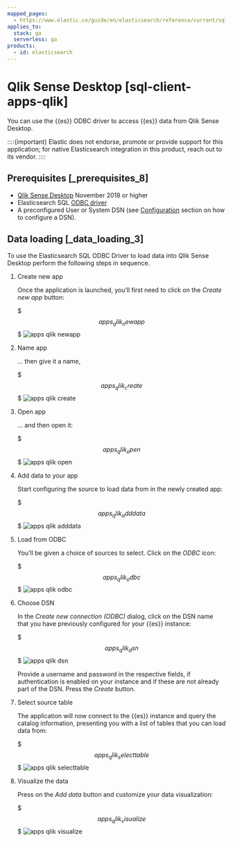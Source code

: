 ```yaml
---
mapped_pages:
  - https://www.elastic.co/guide/en/elasticsearch/reference/current/sql-client-apps-qlik.html
applies_to:
  stack: ga
  serverless: ga
products:
  - id: elasticsearch
---
```


# Qlik Sense Desktop [sql-client-apps-qlik]

You can use the {{es}} ODBC driver to access {{es}} data from Qlik Sense Desktop.

::::{important}
Elastic does not endorse, promote or provide support for this application; for native Elasticsearch integration in this product, reach out to its vendor.
::::


## Prerequisites [_prerequisites_8]

* [Qlik Sense Desktop](https://www.qlik.com/us/try-or-buy/download-qlik-sense) November 2018 or higher
* Elasticsearch SQL [ODBC driver](sql-odbc.md)
* A preconfigured User or System DSN (see [Configuration](sql-odbc-setup.md#dsn-configuration) section on how to configure a DSN).


## Data loading [_data_loading_3]

To use the Elasticsearch SQL ODBC Driver to load data into Qlik Sense Desktop perform the following steps in sequence.

1. Create new app

    Once the application is launched, you’ll first need to click on the *Create new app* button:

    $$$apps_qlik_newapp$$$
    ![apps qlik newapp](/explore-analyze/images/elasticsearch-reference-apps_qlik_newapp.png "")

2. Name app

    … then give it a name,

    $$$apps_qlik_create$$$
    ![apps qlik create](/explore-analyze/images/elasticsearch-reference-apps_qlik_create.png "")

3. Open app

    … and then open it:

    $$$apps_qlik_open$$$
    ![apps qlik open](/explore-analyze/images/elasticsearch-reference-apps_qlik_open.png "")

4. Add data to your app

    Start configuring the source to load data from in the newly created app:

    $$$apps_qlik_adddata$$$
    ![apps qlik adddata](/explore-analyze/images/elasticsearch-reference-apps_qlik_adddata.png "")

5. Load from ODBC

    You’ll be given a choice of sources to select. Click on the *ODBC* icon:

    $$$apps_qlik_odbc$$$
    ![apps qlik odbc](/explore-analyze/images/elasticsearch-reference-apps_qlik_odbc.png "")

6. Choose DSN

    In the *Create new connection (ODBC)* dialog, click on the DSN name that you have previously configured for your {{es}} instance:

    $$$apps_qlik_dsn$$$
    ![apps qlik dsn](/explore-analyze/images/elasticsearch-reference-apps_qlik_dsn.png "")

    Provide a username and password in the respective fields, if authentication is enabled on your instance and if these are not already part of the DSN. Press the *Create* button.

7. Select source table

    The application will now connect to the {{es}} instance and query the catalog information, presenting you with a list of tables that you can load data from:

    $$$apps_qlik_selecttable$$$
    ![apps qlik selecttable](/explore-analyze/images/elasticsearch-reference-apps_qlik_selecttable.png "")

8. Visualize the data

    Press on the *Add data* button and customize your data visualization:

    $$$apps_qlik_visualize$$$
    ![apps qlik visualize](/explore-analyze/images/elasticsearch-reference-apps_qlik_visualize.png "")



